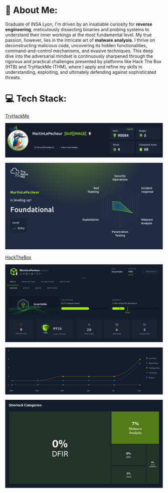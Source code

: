 # 💫 About Me:

Graduate of INSA Lyon, I'm driven by an insatiable curiosity for **reverse engineering**, meticulously dissecting binaries and probing systems to understand their inner workings at the most fundamental level. My true passion, however, lies in the intricate art of **malware analysis**. I thrive on deconstructing malicious code, uncovering its hidden functionalities, command-and-control mechanisms, and evasive techniques. This deep dive into the adversarial mindset is continuously sharpened through the rigorous and practical challenges presented by platforms like Hack The Box (HTB) and TryHackMe (THM), where I apply and refine my skills in understanding, exploiting, and ultimately defending against sophisticated threats.

# 💻 Tech Stack:

[TryHackMe](https://tryhackme.com/p/MartinLePecheur)

![](THM.png)

![](THM_2.png)



[HackTheBox](https://app.hackthebox.com/profile/1989235)

![](HTB.png)

![](HTB_2.png)

![](HTB_3.png)

